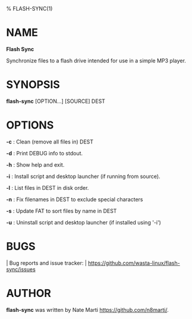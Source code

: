 % FLASH-SYNC(1)

# NAME
**Flash Sync**

Synchronize files to a flash drive intended for use in a simple MP3 player.

# SYNOPSIS
**flash-sync** [OPTION...] [SOURCE] DEST

# OPTIONS
**-c**
: Clean (remove all files in) DEST

**-d**
: Print DEBUG info to stdout.

**-h**
: Show help and exit.

**-i**
: Install script and desktop launcher (if running from source).

**-l**
: List files in DEST in disk order.

**-n**
: Fix filenames in DEST to exclude special characters

**-s**
: Update FAT to sort files by name in DEST

**-u**
: Uninstall script and desktop launcher (if installed using '-i')

# BUGS
| Bug reports and issue tracker:
| <https://github.com/wasta-linux/flash-sync/issues>

# AUTHOR
**flash-sync** was written by Nate Marti <https://github.com/n8marti/>.
